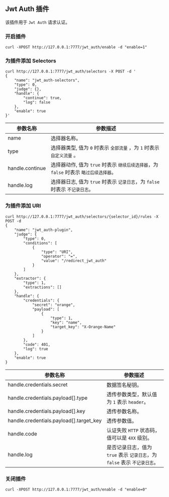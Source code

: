 ## Jwt Auth 插件

该插件用于 `Jwt Auth` 请求认证。

### 开启插件

```shell
curl -XPOST http://127.0.0.1:7777/jwt_auth/enable -d "enable=1"
```

### 为插件添加 Selectors

```shell
curl http://127.0.0.1:7777/jwt_auth/selectors -X POST -d '
{
    "name": "jwt_auth-selectors",
    "type": 0,
    "judge": {},
    "handle": {
        "continue": true,
        "log": false
    },
    "enable": true
}'
```

| 参数名称        | 参数描述   |
|----------------|-----------|
|name            | 选择器名称。|
|type            | 选择器类型, 值为 `0` 时表示 `全部流量` ，为 `1` 时表示 `自定义流量` 。 |
|handle.continue | 选择器动作, 值为 `true` 时表示 `继续后续选择器`，为 `false` 时表示 `略过后续选择器`。 |
|handle.log      | 选择器日志, 值为 `true` 时表示 `记录日志`，为 `false` 时表示 `不记录日志`。 |

### 为插件添加 URI

```shell
curl http://127.0.0.1:7777/jwt_auth/selectors/{selector_id}/rules -X POST -d
{
    "name": "jwt_auth-plugin",
    "judge": {
        "type": 0,
        "conditions": [
            {
                "type": "URI",
                "operator": "=",
                "value": "/redirect_jwt_auth"
            }
        ]
    },
    "extractor": {
        "type": 1,
        "extractions": []
    },
    "handle": {
        "credentials": {
            "secret": "orange",
            "payload": [
                {
                    "type": 1,
                    "key": "name",
                    "target_key": "X-Orange-Name"
                }
            ]
        },
        "code": 401,
        "log": true
    },
    "enable": true
}
```

| 参数名称        | 参数描述       |
|----------------|---------------|
|handle.credentials.secret | 数据签名秘钥。|
|handle.credentials.payload[].type | 透传参数类型，默认值为 `1` 表示 `header`。|
|handle.credentials.payload[].key | 透传参数名称。|
|handle.credentials.payload[].target_key | 透传参数值。|
|handle.code     | 认证失败 `HTTP` 状态码，值可以是 `4XX` 级别。|
|handle.log      | 是否记录日志，值为 `true` 表示 `记录日志`，为 `false` 表示 `不记录日志`。 |

### 关闭插件

```shell
curl -XPOST http://127.0.0.1:7777/jwt_auth/enable -d "enable=0"
```
